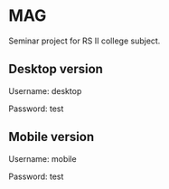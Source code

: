 # MAG
Seminar project for RS II college subject.

## Desktop version
Username: desktop

Password: test

## Mobile version
Username: mobile

Password: test
